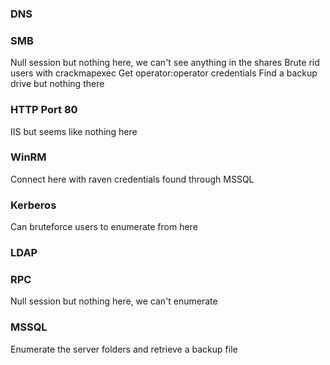 ### DNS

### SMB
Null session but nothing here, we can't see anything in the shares
Brute rid users with crackmapexec
Get operator:operator credentials
Find a backup drive but nothing there

### HTTP Port 80
IIS but seems like nothing here

### WinRM
Connect here with raven credentials found through MSSQL

### Kerberos
Can bruteforce users to enumerate from here

### LDAP

### RPC
Null session but nothing here, we can't enumerate

### MSSQL
Enumerate the server folders and retrieve a backup file